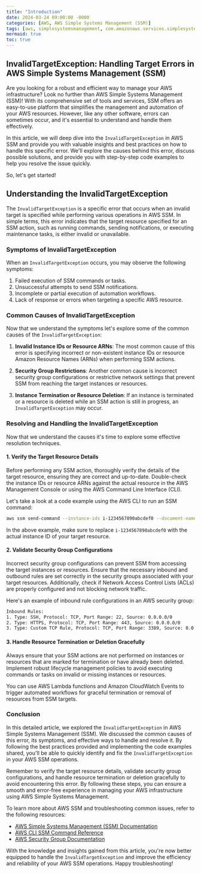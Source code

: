 ```yaml
---
title: "Introduction"
date: 2024-03-24 09:00:00 -0000
categories: [AWS, AWS Simple Systems Management (SSM)]
tags: [aws, simplesystemsmanagement, com.amazonaws.services.simplesystemsmanagement.model]
mermaid: true
toc: true
---
```



## InvalidTargetException: Handling Target Errors in AWS Simple Systems Management (SSM)

Are you looking for a robust and efficient way to manage your AWS infrastructure? Look no further than AWS Simple Systems Management (SSM)! With its comprehensive set of tools and services, SSM offers an easy-to-use platform that simplifies the management and automation of your AWS resources. However, like any other software, errors can sometimes occur, and it's essential to understand and handle them effectively.

In this article, we will deep dive into the `InvalidTargetException` in AWS SSM and provide you with valuable insights and best practices on how to handle this specific error. We'll explore the causes behind this error, discuss possible solutions, and provide you with step-by-step code examples to help you resolve the issue quickly.

So, let's get started!

## Understanding the InvalidTargetException

The `InvalidTargetException` is a specific error that occurs when an invalid target is specified while performing various operations in AWS SSM. In simple terms, this error indicates that the target resource specified for an SSM action, such as running commands, sending notifications, or executing maintenance tasks, is either invalid or unavailable.

### Symptoms of InvalidTargetException

When an `InvalidTargetException` occurs, you may observe the following symptoms:

1. Failed execution of SSM commands or tasks.
2. Unsuccessful attempts to send SSM notifications.
3. Incomplete or partial execution of automation workflows.
4. Lack of response or errors when targeting a specific AWS resource.

### Common Causes of InvalidTargetException

Now that we understand the symptoms let's explore some of the common causes of the `InvalidTargetException`:

1. **Invalid Instance IDs or Resource ARNs**: The most common cause of this error is specifying incorrect or non-existent instance IDs or resource Amazon Resource Names (ARNs) when performing SSM actions.

2. **Security Group Restrictions**: Another common cause is incorrect security group configurations or restrictive network settings that prevent SSM from reaching the target instances or resources.

3. **Instance Termination or Resource Deletion**: If an instance is terminated or a resource is deleted while an SSM action is still in progress, an `InvalidTargetException` may occur.

### Resolving and Handling the InvalidTargetException

Now that we understand the causes it's time to explore some effective resolution techniques.

#### 1. Verify the Target Resource Details

Before performing any SSM action, thoroughly verify the details of the target resource, ensuring they are correct and up-to-date. Double-check the instance IDs or resource ARNs against the actual resource in the AWS Management Console or using the AWS Command Line Interface (CLI).

Let's take a look at a code example using the AWS CLI to run an SSM command:

```bash
aws ssm send-command --instance-ids i-1234567890abcdef0 --document-name "AWS-RunShellScript" --comment "Execute Script" --parameters commands=["echo Hello, World!"]
```

In the above example, make sure to replace `i-1234567890abcdef0` with the actual instance ID of your target resource.

#### 2. Validate Security Group Configurations

Incorrect security group configurations can prevent SSM from accessing the target instances or resources. Ensure that the necessary inbound and outbound rules are set correctly in the security groups associated with your target resources. Additionally, check if Network Access Control Lists (ACLs) are properly configured and not blocking network traffic.

Here's an example of inbound rule configurations in an AWS security group:

```bash
Inbound Rules:
1. Type: SSH, Protocol: TCP, Port Range: 22, Source: 0.0.0.0/0
2. Type: HTTPS, Protocol: TCP, Port Range: 443, Source: 0.0.0.0/0
3. Type: Custom TCP Rule, Protocol: TCP, Port Range: 3389, Source: 0.0.0.0/0
```

#### 3. Handle Resource Termination or Deletion Gracefully

Always ensure that your SSM actions are not performed on instances or resources that are marked for termination or have already been deleted. Implement robust lifecycle management policies to avoid executing commands or tasks on invalid or missing instances or resources.

You can use AWS Lambda functions and Amazon CloudWatch Events to trigger automated workflows for graceful termination or removal of resources from SSM targets.

### Conclusion

In this detailed article, we explored the `InvalidTargetException` in AWS Simple Systems Management (SSM). We discussed the common causes of this error, its symptoms, and effective ways to handle and resolve it. By following the best practices provided and implementing the code examples shared, you'll be able to quickly identify and fix the `InvalidTargetException` in your AWS SSM operations.

Remember to verify the target resource details, validate security group configurations, and handle resource termination or deletion gracefully to avoid encountering this error. By following these steps, you can ensure a smooth and error-free experience in managing your AWS infrastructure using AWS Simple Systems Management.

To learn more about AWS SSM and troubleshooting common issues, refer to the following resources:

- [AWS Simple Systems Management (SSM) Documentation](https://docs.aws.amazon.com/systems-manager/latest/userguide/what-is-systems-manager.html)
- [AWS CLI SSM Command Reference](https://awscli.amazonaws.com/v2/documentation/api/latest/reference/ssm/index.html)
- [AWS Security Group Documentation](https://docs.aws.amazon.com/AWSEC2/latest/UserGuide/ec2-security-groups.html)

With the knowledge and insights gained from this article, you're now better equipped to handle the `InvalidTargetException` and improve the efficiency and reliability of your AWS SSM operations. Happy troubleshooting!

